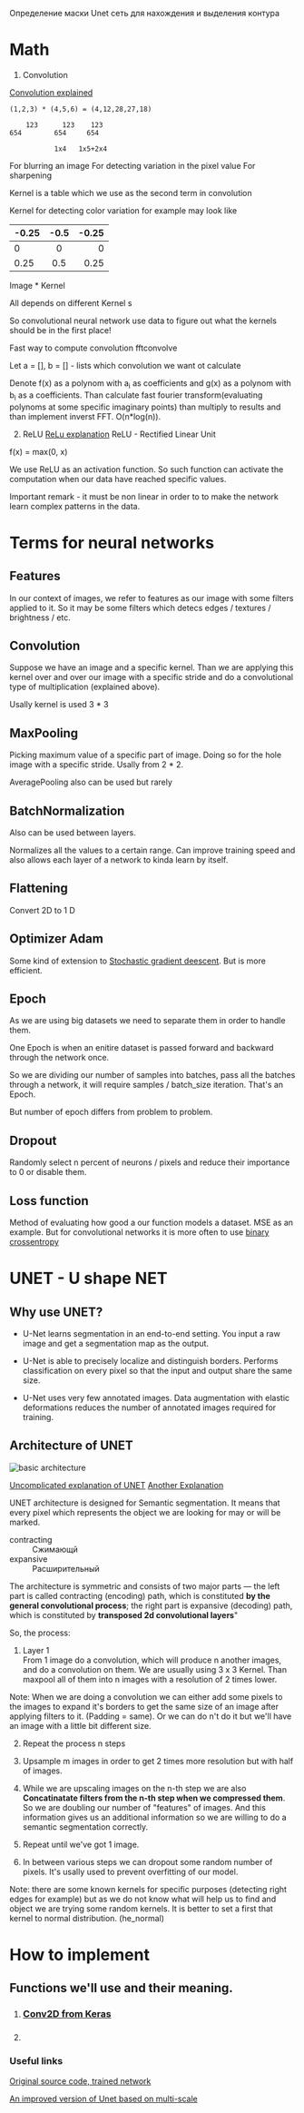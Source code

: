 Определение маски Unet сеть для нахождения и выделения контура 


# Math 
1. Convolution

[Convolution explained](https://www.youtube.com/watch?v=KuXjwB4LzSA&ab_channel=3Blue1Brown)

	(1,2,3) * (4,5,6) = (4,12,28,27,18)
```	
    123      123    123
654        654     654
            
           1x4   1x5+2x4 

```



For blurring an image 
For detecting variation in the pixel value 
For sharpening 

Kernel is a table which we use as the second term in convolution

Kernel for detecting color variation for example may look like

|-0.25|-0.5|-0.25|
| :---        |    :----:   |          ---: |
|0|0|0|
|0.25|0.5|0.25|



 Image * Kernel 

All depends on different Kernel s

So convolutional neural network use data to figure out what the kernels should be in the first place!

Fast way to compute convolution fftconvolve 

Let a = [], b = [] - lists which convolution we want ot calculate 

Denote f(x) as a polynom with a<sub>i</sub> as coefficients and g(x) as a polynom with b<sub>i</sub> as a coefficients. Than calculate fast fourier transform(evaluating polynoms at some specific imaginary points) than multiply to results and than implement inverst FFT. O(n*log(n)).


2. ReLU 
[ReLu explanation](https://iq.opengenus.org/relu-activation)
ReLU - Rectified Linear Unit

f(x) = max(0, x)

We use ReLU as an activation function. So such function can activate the computation  when our data have reached specific values. 

Important remark - it must be non linear in order to  to make the network learn complex patterns in the data.

# Terms for neural networks 

## Features

In our context of images, we refer to features as our image with some filters applied to it. So it may be some filters which detecs edges / textures / brightness / etc.

## Convolution

Suppose we have an image and a specific kernel. Than we are applying this kernel over and over our image with a specific stride and do a convolutional type of multiplication (explained above).
 
Usally kernel is used 3 * 3

## MaxPooling 

Picking maximum value of a specific part of image. Doing so for the hole image with a specific stride.  Usally from 2 * 2. 

AveragePooling also can be used but rarely  

## BatchNormalization

Also can be used between layers.

Normalizes all the values to a certain range.
Can improve training speed and also allows each layer of a network to kinda learn by itself.

## Flattening 

Convert 2D to 1 D  

## Optimizer Adam

Some kind of extension to [Stochastic gradient deescent](https://en.wikipedia.org/wiki/Stochastic_gradient_descent). But is more efficient.

## Epoch 

As we are using big datasets we need to separate them in order to handle them.

One Epoch is when an enitire dataset is passed forward and backward through the network once.  

So we are dividing our number of samples into batches, pass all the batches through a network, it will require samples / batch_size iteration. That's an Epoch.

But number of epoch differs from problem to problem.


## Dropout 

Randomly select n percent of neurons /  pixels and reduce their importance to 0 or disable them.


## Loss function 

Method of evaluating how good a our function models a dataset. 
MSE as an example. But for convolutional networks it is more often to use [binary crossentropy](https://en.wikipedia.org/wiki/Cross_entropy)

# UNET - U shape NET

## Why use UNET?

- U-Net learns segmentation in an end-to-end setting.
You input a raw image and get a segmentation map as the output.

- U-Net is able to precisely localize and distinguish borders.
Performs classification on every pixel so that the input and output share the same size.

- U-Net uses very few annotated images.
Data augmentation with elastic deformations reduces the number of annotated images required for training.

## Architecture of UNET 

![basic architecture](img/Unet_arc.png)

[Uncomplicated explanation of UNET](https://towardsdatascience.com/unet-line-by-line-explanation-9b191c76baf5)
[Another Explanation](https://www.youtube.com/watch?v=GAYJ81M58y8&ab_channel=DigitalSreeni)

UNET architecture is designed for Semantic segmentation. It means that every pixel which represents the object we are looking for may or will be marked.



<dl>
<dt>contracting </dt>
<dd>Сжимающй<dd>
<dt>expansive</dt>
<dd>Расширительный</dd>
</dl>


The architecture is symmetric and consists of two major parts — the left part is called contracting (encoding) path, which is constituted **by the general convolutional process**; the right part is expansive (decoding) path, which is constituted by **transposed 2d convolutional layers**"

So, the process:
1. Layer 1  
From 1 image do a convolution, which will produce n another images, and do a convolution on them. We are usually using 3 x 3 Kernel. Than maxpool all of them into n images with a resolution of 2 times lower.

Note: When we are doing a convolution we can either add some pixels to the images to expand it's borders to get the same size of an image after applying filters to it. (Padding = same).
Or we can do n't do it but we'll have an image with a little bit different size. 

2. Repeat the process n steps 

3. Upsample m images in order to get 2 times more resolution but with half of images.

4. While we are upscaling images on the n-th step we are also **Concatinatate filters from the n-th step when we compressed them**. So we are doubling our number of "features" of images. And this information gives us an additional information so we are willing to do a semantic segmentation correctly.

5. Repeat until we've got 1 image.

6. In between various steps we can dropout some random number of pixels. It's usally used to prevent overfitting of our model.


Note: there are some known kernels for specific purposes (detecting right edges for example) but as we do not know what will help us to find and object we are trying some random kernels. It is better to set a first that kernel to normal distribution. (he_normal)

# How to implement 

## Functions we'll use and their meaning.

1. ### [Conv2D from Keras](https://pytorch.org/docs/stable/generated/torch.nn.Conv2d.html)

2. ### 


### Useful links


[Original source code, trained network](https://lmb.informatik.uni-freiburg.de/people/ronneber/u-net/)


[An improved version of
Unet based on multi-scale](https://arxiv.org/pdf/2012.10952.pdf)